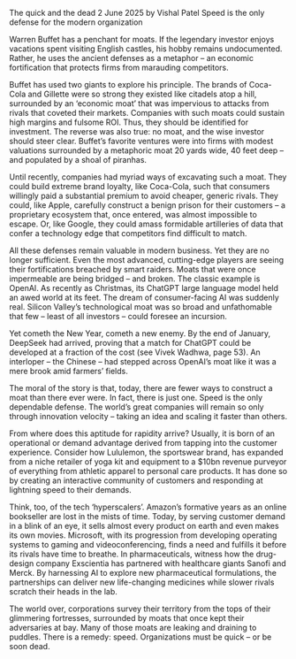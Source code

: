 The quick and the dead
2 June 2025 by Vishal Patel
Speed is the only defense for the modern organization


Warren Buffet has a penchant for moats. If the legendary investor enjoys vacations spent visiting English castles, his hobby remains undocumented. Rather, he uses the ancient defenses as a metaphor – an economic fortification that protects firms from marauding competitors. 

Buffet has used two giants to explore his principle. The brands of Coca-Cola and Gillette were so strong they existed like citadels atop a hill, surrounded by an ‘economic moat’ that was impervious to attacks from rivals that coveted their markets. Companies with such moats could sustain high margins and fulsome ROI. Thus, they should be identified for investment. The reverse was also true: no moat, and the wise investor should steer clear. Buffet’s favorite ventures were into firms with modest valuations surrounded by a metaphoric moat 20 yards wide, 40 feet deep – and populated by a shoal of piranhas. 

Until recently, companies had myriad ways of excavating such a moat. They could build extreme brand loyalty, like Coca-Cola, such that consumers willingly paid a substantial premium to avoid cheaper, generic rivals. They could, like Apple, carefully construct a benign prison for their customers – a proprietary ecosystem that, once entered, was almost impossible to escape. Or, like Google, they could amass formidable artilleries of data that confer a technology edge that competitors find difficult to match. 

All these defenses remain valuable in modern business. Yet they are no longer sufficient. Even the most advanced, cutting-edge players are seeing their fortifications breached by smart raiders. Moats that were once impermeable are being bridged – and broken. The classic example is OpenAI. As recently as Christmas, its ChatGPT large language model held an awed world at its feet. The dream of consumer-facing AI was suddenly real. Silicon Valley’s technological moat was so broad and unfathomable that few – least of all investors – could foresee an incursion. 

Yet cometh the New Year, cometh a new enemy. By the end of January, DeepSeek had arrived, proving that a match for ChatGPT could be developed at a fraction of the cost (see Vivek Wadhwa, page 53). An interloper – the Chinese – had stepped across OpenAI’s moat like it was a mere brook amid farmers’ fields.

The moral of the story is that, today, there are fewer ways to construct a moat than there ever were. In fact, there is just one. Speed is the only dependable defense. The world’s great companies will remain so only through innovation velocity – taking an idea and scaling it faster than others. 

From where does this aptitude for rapidity arrive? Usually, it is born of an operational or demand advantage derived from tapping into the customer experience. Consider how Lululemon, the sportswear brand, has expanded from a niche retailer of yoga kit and equipment to a $10bn revenue purveyor of everything from athletic apparel to personal care products. It has done so by creating an interactive community of customers and responding at lightning speed to their demands. 

Think, too, of the tech ‘hyperscalers’. Amazon’s formative years as an online bookseller are lost in the mists of time. Today, by serving customer demand in a blink of an eye, it sells almost every product on earth and even makes its own movies. Microsoft, with its progression from developing operating systems to gaming and videoconferencing, finds a need and fulfills it before its rivals have time to breathe. In pharmaceuticals, witness how the drug-design company Exscientia has partnered with healthcare giants Sanofi and Merck. By harnessing AI to explore new pharmaceutical formulations, the partnerships can deliver new life-changing medicines while slower rivals scratch their heads in the lab. 

The world over, corporations survey their territory from the tops of their glimmering fortresses, surrounded by moats that once kept their adversaries at bay. Many of those moats are leaking and draining to puddles. There is a remedy: speed. Organizations must be quick – or be soon dead.  

